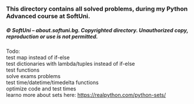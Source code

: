 ### This directory contains all solved problems, during my Python Advanced course at SoftUni.

##### © SoftUni – about.softuni.bg. Copyrighted directory. Unauthorized copy, reproduction or use is not permitted.

Todo:  
test map instead of if-else   
test dictionaries with lambda/tuples instead of if-else  
test functions  
solve exams problems  
test time/datetime/timedelta functions   
optimize code and test times  
learno more about sets here: https://realpython.com/python-sets/  
